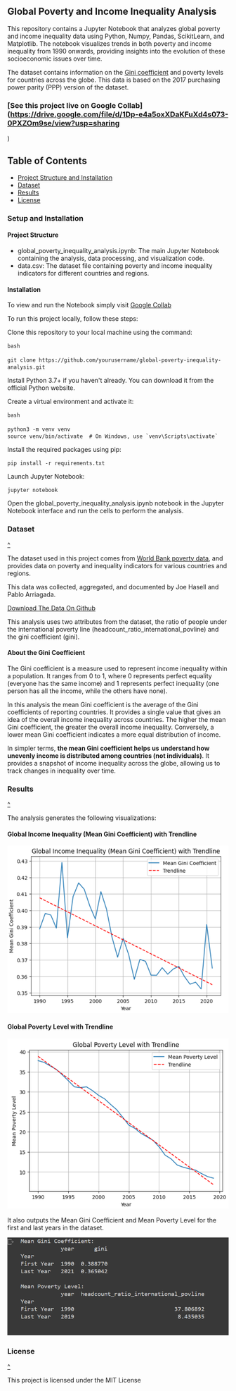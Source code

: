 ## Global Poverty and Income Inequality Analysis

This repository contains a Jupyter Notebook that analyzes global poverty and income inequality data using Python, Numpy, Pandas, ScikitLearn, and Matplotlib. The notebook visualizes trends in both poverty and income inequality from 1990 onwards, providing insights into the evolution of these socioeconomic issues over time.

The dataset contains information on the [Gini coefficient](#About-the-Gini-Coefficient) and poverty levels for countries across the globe. This data is based on the 2017 purchasing power parity (PPP) version of the dataset.

### [See this project live on Google Collab](https://drive.google.com/file/d/1Dp-e4a5oxXDaKFuXd4s073-0PXZOm9se/view?usp=sharing
)

## Table of Contents

- [Project Structure and Installation](#setup-and-installation)
- [Dataset](#Dataset)
- [Results](#Results)
- [License](#License)


### Setup and Installation
#### Project Structure

- global_poverty_inequality_analysis.ipynb: The main Jupyter Notebook containing the analysis, data processing, and visualization code.
- data.csv: The dataset file containing poverty and income inequality indicators for different countries and regions.

#### Installation

To view and run the Notebook simply visit [Google Collab](https://drive.google.com/file/d/1Dp-e4a5oxXDaKFuXd4s073-0PXZOm9se/view?usp=sharing
)

To run this project locally, follow these steps:

Clone this repository to your local machine using the command:

    bash
    
    git clone https://github.com/yourusername/global-poverty-inequality-analysis.git

Install Python 3.7+ if you haven't already. You can download it from the official Python website.

Create a virtual environment and activate it:

    bash

    python3 -m venv venv
    source venv/bin/activate  # On Windows, use `venv\Scripts\activate`

Install the required packages using pip:

    pip install -r requirements.txt

Launch Jupyter Notebook:

    jupyter notebook

Open the global_poverty_inequality_analysis.ipynb notebook in the Jupyter Notebook interface and run the cells to perform the analysis.

### Dataset
[^](#table-of-contents) 

The dataset used in this project comes from [World Bank poverty data](https://ourworldindata.org/poverty), and provides data on poverty and inequality indicators for various countries and regions.

This data was collected, aggregated, and documented by Joe Hasell and Pablo Arriagada.

[Download The Data On Github](https://github.com/owid/poverty-data)

This analysis uses two attributes from the dataset, the ratio of people under the international poverty line (headcount_ratio_international_povline) and the gini coefficient (gini).

#### About the Gini Coefficient

The Gini coefficient is a measure used to represent income inequality within a population. It ranges from 0 to 1, where 0 represents perfect equality (everyone has the same income) and 1 represents perfect inequality (one person has all the income, while the others have none).

In this analysis the mean Gini coefficient is the average of the Gini coefficients of reporting countries. It provides a single value that gives an idea of the overall income inequality across countries. The higher the mean Gini coefficient, the greater the overall income inequality. Conversely, a lower mean Gini coefficient indicates a more equal distribution of income.

In simpler terms, **the mean Gini coefficient helps us understand how unevenly income is distributed among countries (not individuals)**. It provides a snapshot of income inequality across the globe, allowing us to track changes in inequality over time.

### Results
[^](#table-of-contents) 

The analysis generates the following visualizations:

#### Global Income Inequality (Mean Gini Coefficient) with Trendline

![Global Income Inequality](img/global-income-inequality.png)

#### Global Poverty Level with Trendline

![Global Poverty](img/global-poverty.png)

It also outputs the Mean Gini Coefficient and Mean Poverty Level for the first and last years in the dataset.

![Screenshot of printouts of first and last years' values](img/first-last-years.png)

### License
[^](#table-of-contents) 

This project is licensed under the MIT License